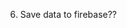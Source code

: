 <!--  Replies to comments -->
<!--  Edit feedback -->
<!-- 1. Overlapping modal overlays bug -->

<!-- 2. Tags filter -->
<!-- 3. 'Sort by' filters - Move sort by logic from the context API where we are messing with the raw data to sorting an array just before its rendered -->
<!-- 4. Roadmap page  -->
<!-- 5. Save data to local storage -->

6. Save data to firebase??
<!-- 7. Responsive -->